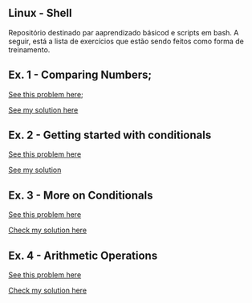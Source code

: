 ## Linux - Shell

Repositório destinado par aaprendizado básicod e scripts em bash.
A seguir, está a lista de exercícios que estão sendo feitos como forma de treinamento.


## Ex. 1 - Comparing Numbers;

[See this problem here](https://www.hackerrank.com/challenges/bash-tutorials---comparing-numbers/problem);

[See my solution here](comparing_numbers.sh)

## Ex. 2 - Getting started with conditionals

[See this problem here](https://www.hackerrank.com/challenges/bash-tutorials---getting-started-with-conditionals/problem?h_r=next-challenge&h_v=zen)

[See my solution](conditionals.sh)

## Ex. 3 - More on Conditionals

[See this problem here](https://www.hackerrank.com/challenges/bash-tutorials---more-on-conditionals/problem?h_r=next-challenge&h_v=zen&h_r=next-challenge&h_v=zen)

[Check my solution here](more_conditionals.sh)


## Ex. 4 - Arithmetic Operations

[See this problem here](https://www.hackerrank.com/challenges/bash-tutorials---arithmetic-operations/problem?h_r=next-challenge&h_v=zen&h_r=next-challenge&h_v=zen&h_r=next-challenge&h_v=zen)

[Check my solution here](arithmetic_operations.sh)